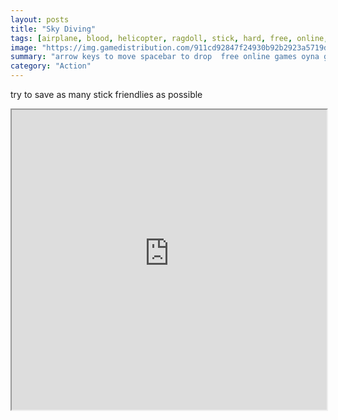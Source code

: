 ```yaml
---
layout: posts
title: "Sky Diving"
tags: [airplane, blood, helicopter, ragdoll, stick, hard, free, online, games, oyna, game, free, games, play, play, games]
image: "https://img.gamedistribution.com/911cd92847f24930b92b2923a5719d9a-512x384.jpeg"
summary: "arrow keys to move spacebar to drop  free online games oyna game free games play play games"
category: "Action"
---
```


try to save as many stick friendlies as possible

<iframe width="100%" height="480px;" src="https://html5.gamedistribution.com/911cd92847f24930b92b2923a5719d9a/"></iframe>